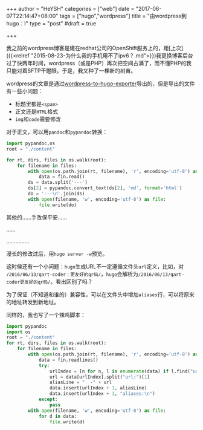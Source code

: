 +++
author = "HeYSH"
categories = ["web"]
date = "2017-06-07T22:14:47+08:00"
tags = ["hugo","wordpress"]
title = "由wordpress到hugo：I"
type = "post"
#draft = true

+++

我之前的wordpress博客是建在redhat公司的OpenShift服务上的，距[上次]({{<relref "2015-08-23-为什么我的手机用不了ipv6？.md">}})我更换博客后台过了快两年时间，wordpress（或是PHP）再次把空间占满了，而不懂PHP的我只能对着SFTP干瞪眼。于是，我又种了一棵新的树苗。

wordpress的文章是通过[wordpress-to-hugo-exporter](https://github.com/SchumacherFM/wordpress-to-hugo-exporter)导出的，但是导出的文件有一些小问题：

* 标题里都是`<span>`
* 正文还是`HTML`格式
* `img`和`code`需要修改

对于正文，可以用`pandoc`和`pypandoc`转换：

```python
import pypandoc,os
root = "./content"

for rt, dirs, files in os.walk(root):
    for filename in files:
        with open(os.path.join(rt, filename), 'r', encoding='utf-8') as fin:
            data = fin.read()
        ds = data.split('---')
        ds[2] = pypandoc.convert_text(ds[2], 'md', format='html')
        do = '---\n'.join(ds)
        with open(filename, 'w', encoding='utf-8') as file:
            file.write(do)
```

其他的……手改保平安……

……

……………

漫长的修改过后，用`hugo server -w`预览。

这时候还有一个小问题：`hugo`生成URL不一定遵循文件头`url`定义，比如，对
`/2016/06/13/qart-coder：更友好的qr码/`，`hugo`会解析为`/2016/06/13/qart-coder更友好的qr码/`。看出区别了吗？

为了保证（不知道和谁的）兼容性，可以在文件头中增加`aliases`行，可以将原来的地址转发到新地址。

同样的，我也写了一个辣鸡脚本：

```python
import pypandoc
import os
root = "./content"
for rt, dirs, files in os.walk(root):
    for filename in files:
        with open(os.path.join(rt, filename), 'r', encoding='utf-8') as fin:
            data = fin.readlines()
            try:
                urlIndex = [n for n, l in enumerate(data) if l.find("url:") != -1][0]
                url = data[urlIndex].split("url:")[1]
                aliasLine = "  -" + url
                data.insert(urlIndex + 1, aliasLine)
                data.insert(urlIndex + 1, "aliases:\n")
            except:
                pass
        with open(filename, 'w', encoding='utf-8') as file:
            for d in data:
                file.write(d)
```